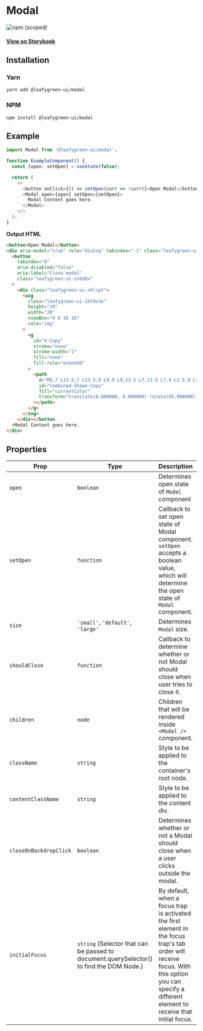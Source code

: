 # Modal

![npm (scoped)](https://img.shields.io/npm/v/@leafygreen-ui/modal.svg)

#### [View on Storybook](https://mongodb.github.io/leafygreen-ui/?path=/story/modal--default)

## Installation

### Yarn

```shell
yarn add @leafygreen-ui/modal
```

### NPM

```shell
npm install @leafygreen-ui/modal
```

## Example

```js
import Modal from '@leafygreen-ui/modal';

function ExampleComponent() {
  const [open, setOpen] = useState(false);

  return (
    <>
      <button onClick={() => setOpen(curr => !curr)}>Open Modal</button>
      <Modal open={open} setOpen={setOpen}>
        Modal Content goes here.
      </Modal>
    </>
  );
}
```

**Output HTML**

```html
<button>Open Modal</button>
<div aria-modal="true" role="dialog" tabindex="-1" class="leafygreen-ui-2e4yhj">
  <button
    tabindex="0"
    aria-disabled="false"
    aria-label="Close modal"
    class="leafygreen-ui-zndd6x"
  >
    <div class="leafygreen-ui-xhlipt">
      <svg
        class="leafygreen-ui-19fdo3o"
        height="20"
        width="20"
        viewBox="0 0 16 16"
        role="img"
      >
        <g
          id="X-Copy"
          stroke="none"
          stroke-width="1"
          fill="none"
          fill-rule="evenodd"
        >
          <path
            d="M9,7 L13.5,7 L13.5,9 L9,9 L9,13.5 L7,13.5 L7,9 L2.5,9 L2.5,7 L7,7 L7,2.5 L9,2.5 L9,7 Z"
            id="Combined-Shape-Copy"
            fill="currentColor"
            transform="translate(8.000000, 8.000000) rotate(45.000000) translate(-8.000000, -8.000000) "
          ></path>
        </g>
      </svg>
    </div></button
  >Modal Content goes here.
</div>
```

## Properties

| Prop                   | Type                                                                                     | Description                                                                                                                                                                                        | Default      |
| ---------------------- | ---------------------------------------------------------------------------------------- | -------------------------------------------------------------------------------------------------------------------------------------------------------------------------------------------------- | ------------ |
| `open`                 | `boolean`                                                                                | Determines open state of `Modal` component                                                                                                                                                         | `false`      |
| `setOpen`              | `function`                                                                               | Callback to set open state of Modal component. `setOpen` accepts a boolean value, which will determine the open state of `Modal` component.                                                        | `() => {}`   |
| `size`                 | `'small'`, `'default'`, `'large'`                                                        | Determines `Modal` size.                                                                                                                                                                           | `'default'`  |
| `shouldClose`          | `function`                                                                               | Callback to determine whether or not Modal should close when user tries to close it.                                                                                                               | `() => true` |
| `children`             | `node`                                                                                   | Children that will be rendered inside `<Modal />` component.                                                                                                                                       |              |
| `className`            | `string`                                                                                 | Style to be applied to the container's root node.                                                                                                                                                  |              |
| `contentClassName`     | `string`                                                                                 | Style to be applied to the content div.                                                                                                                                                            |              |
| `closeOnBackdropClick` | `boolean`                                                                                | Determines whether or not a Modal should close when a user clicks outside the modal.                                                                                                               | `true`       |
| `initialFocus`         | `string` (Selector that can be passed to document.querySelector() to find the DOM Node.) | By default, when a focus trap is activated the first element in the focus trap's tab order will receive focus. With this option you can specify a different element to receive that initial focus. |              |
